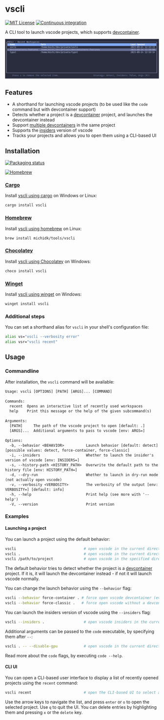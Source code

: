 # vscli

[![MIT License](https://img.shields.io/crates/l/vscli)](https://choosealicense.com/licenses/mit/) [![Continuous integration](https://github.com/michidk/vscli/workflows/Continuous%20Integration/badge.svg)](https://github.com/michidk/vscli/actions)

A CLI tool to launch vscode projects, which supports [devcontainer](https://containers.dev/).

![Screenshot showing the recent UI feature.](.github/images/recent.png)

## Features

- A shorthand for launching vscode projects (to be used like the `code` command but with devcontainer support)
- Detects whether a project is a [devcontainer](https://containers.dev/) project, and launches the devcontainer instead
- Support [multiple devcontainers](https://github.com/microsoft/vscode-docs/blob/main/remote-release-notes/v1_75.md#folders-with-multiple-devcontainerjson-files) in the same project
- Supports the [insiders](https://code.visualstudio.com/insiders/) version of vscode
- Tracks your projects and allows you to open them using a CLI-based UI

## Installation

[![Packaging status](https://repology.org/badge/vertical-allrepos/vscli.svg)](https://repology.org/project/vscli/versions)

[![Homebrew](https://img.shields.io/badge/homebrew-available-blue?style=flat)](https://github.com/michidk/homebrew-tools/blob/main/Formula/vscli.rb)

### [Cargo](https://doc.rust-lang.org/cargo/)

Install [vscli using cargo](https://crates.io/crates/vscli) on Windows or Linux:

```sh
cargo install vscli
```

### [Homebrew](https://brew.sh/)

Install [vscli using homebrew](https://github.com/michidk/homebrew-tools/blob/main/Formula/vscli.rb) on Linux:

```sh
brew install michidk/tools/vscli
```

### [Chocolatey](https://chocolatey.org/)

Install [vscli using Chocolatey](https://community.chocolatey.org/packages/vscli) on Windows:

```sh
choco install vscli
```

### [Winget](https://learn.microsoft.com/en-us/windows/package-manager/winget/)

Install [vscli using winget](https://github.com/microsoft/winget-pkgs/tree/master/manifests/m/michidk/vscli) on Windows:

```sh
winget install vscli
```

### Additional steps

You can set a shorthand alias for `vscli` in your shell's configuration file:

```sh
alias vs="vscli --verbosity error"
alias vsr="vscli recent"
```

## Usage

### Commandline

After installation, the `vscli` command will be available:

```
Usage: vscli [OPTIONS] [PATH] [ARGS]... [COMMAND]

Commands:
  recent  Opens an interactive list of recently used workspaces
  help    Print this message or the help of the given subcommand(s)

Arguments:
  [PATH]     The path of the vscode project to open [default: .]
  [ARGS]...  Additional arguments to pass to vscode [env: ARGS=]

Options:
  -b, --behavior <BEHAVIOR>          Launch behavior [default: detect] [possible values: detect, force-container, force-classic]
  -i, --insiders                     Whether to launch the insider's version of vscode [env: INSIDERS=]
  -s, --history-path <HISTORY_PATH>  Overwrite the default path to the history file [env: HISTORY_PATH=]
  -d, --dry-run                      Whether to launch in dry-run mode (not actually open vscode)
  -v, --verbosity <VERBOSITY>        The verbosity of the output [env: VERBOSITY=] [default: info]
  -h, --help                         Print help (see more with '--help')
  -V, --version                      Print version
```

### Examples

#### Launching a project

You can launch a project using the default behavior:

```sh
vscli                               # open vscode in the current directory
vscli .                             # open vscode in the current directory
vscli /path/to/project              # open vscode in the specified directory
```

The default behavior tries to detect whether the project is a [devcontainer](https://containers.dev/) project. If it is, it will launch the devcontainer instead - if not it will launch vscode normally.

You can change the launch behavior using the `--behavior` flag:

```sh
vscli --behavior force-container . # force open vscode devcontainer (even if vscli did not detect a devcontainer)
vscli --behavior force-classic .   # force open vscode without a devcontainer (even if vscli did detect a devcontainer)
```

You can launch the insiders version of vscode using the `--insiders` flag:

```sh
vscli --insiders .                  # open vscode insiders in the current directory
```

Additional arguments can be passed to the `code` executable, by specifying them after `--`:

```sh
vscli . -- --disable-gpu            # open vscode in the current directory without GPU hardware acceleration
```

Read more about the `code` flags, by executing `code --help`.

#### CLI UI

You can open a CLI-based user interface to display a list of recently opened projects using the `recent` command:

```sh
vscli recent                        # open the CLI-based UI to select a recently opened project to open
```

Use the arrow keys to navigate the list, and press `enter` or `o` to open the selected project. Use `q` to quit the UI.
You can delete entries by highlighting them and pressing `x` or the `delete` key.
